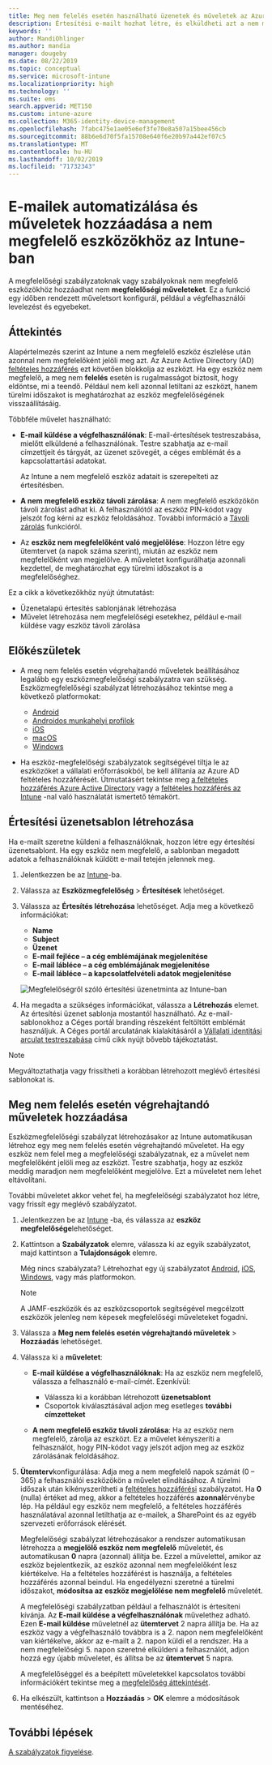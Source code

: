 ```yaml
---
title: Meg nem felelés esetén használható üzenetek és műveletek az Azure-beli Microsoft Intune-ban | Microsoft Docs
description: Értesítési e-mailt hozhat létre, és elküldheti azt a nem megfelelő eszközökre. Miután az eszköz nem megfelelőként lett megjelölve, hozzáadhat olyan műveleteket, mint a türelmi időszak kijelölése a megfelelőség teljesítéséig, vagy egy ütemterv, amely az eszköz megfelelővé válásáig letiltja a hozzáférést. Mindezt megteheti az Azure-beli Microsoft Intune használatával.
keywords: ''
author: MandiOhlinger
ms.author: mandia
manager: dougeby
ms.date: 08/22/2019
ms.topic: conceptual
ms.service: microsoft-intune
ms.localizationpriority: high
ms.technology: ''
ms.suite: ems
search.appverid: MET150
ms.custom: intune-azure
ms.collection: M365-identity-device-management
ms.openlocfilehash: 7fabc475e1ae05e6ef3fe70e8a507a15bee456cb
ms.sourcegitcommit: 88b6e6d70f5fa15708e640f6e20b97a442ef07c5
ms.translationtype: MT
ms.contentlocale: hu-HU
ms.lasthandoff: 10/02/2019
ms.locfileid: "71732343"
---
```

# <a name="automate-email-and-add-actions-for-noncompliant-devices-in-intune"></a>E-mailek automatizálása és műveletek hozzáadása a nem megfelelő eszközökhöz az Intune-ban

A megfelelőségi szabályzatoknak vagy szabályoknak nem megfelelő eszközökhöz hozzáadhat nem **megfelelőségi műveleteket**. Ez a funkció egy időben rendezett műveletsort konfigurál, például a végfelhasználói levelezést és egyebeket.

## <a name="overview"></a>Áttekintés

Alapértelmezés szerint az Intune a nem megfelelő eszköz észlelése után azonnal nem megfelelőként jelöli meg azt. Az Azure Active Directory (AD) [feltételes hozzáférés](https://docs.microsoft.com/azure/active-directory/active-directory-conditional-access-azure-portal) ezt követően blokkolja az eszközt. Ha egy eszköz nem megfelelő, a meg nem **felelés** esetén is rugalmasságot biztosít, hogy eldöntse, mi a teendő. Például nem kell azonnal letiltani az eszközt, hanem türelmi időszakot is meghatározhat az eszköz megfelelőségének visszaállításáig.

Többféle művelet használható:

- **E-mail küldése a végfelhasználónak**: E-mail-értesítések testreszabása, mielőtt elküldené a felhasználónak. Testre szabhatja az e-mail címzettjeit és tárgyát, az üzenet szövegét, a céges emblémát és a kapcsolattartási adatokat.

    Az Intune a nem megfelelő eszköz adatait is szerepelteti az értesítésben.

- **A nem megfelelő eszköz távoli zárolása**: A nem megfelelő eszközökön távoli zárolást adhat ki. A felhasználótól az eszköz PIN-kódot vagy jelszót fog kérni az eszköz feloldásához. További információ a [Távoli zárolás](../remote-actions/device-remote-lock.md) funkcióról. 

- Az **eszköz nem megfelelőként való megjelölése**: Hozzon létre egy ütemtervet (a napok száma szerint), miután az eszköz nem megfelelőként van megjelölve. A műveletet konfigurálhatja azonnali kezdettel, de meghatározhat egy türelmi időszakot is a megfelelőséghez.

Ez a cikk a következőkhöz nyújt útmutatást:

- Üzenetalapú értesítés sablonjának létrehozása
- Művelet létrehozása nem megfelelőségi esetekhez, például e-mail küldése vagy eszköz távoli zárolása


## <a name="before-you-begin"></a>Előkészületek

- A meg nem felelés esetén végrehajtandó műveletek beállításához legalább egy eszközmegfelelőségi szabályzatra van szükség. Eszközmegfelelőségi szabályzat létrehozásához tekintse meg a következő platformokat:

  - [Android](compliance-policy-create-android.md)
  - [Androidos munkahelyi profilok](compliance-policy-create-android-for-work.md)
  - [iOS](compliance-policy-create-ios.md)
  - [macOS](compliance-policy-create-mac-os.md)
  - [Windows](compliance-policy-create-windows.md)

- Ha eszköz-megfelelőségi szabályzatok segítségével tiltja le az eszközöket a vállalati erőforrásokból, be kell állítania az Azure AD feltételes hozzáférését. Útmutatásért tekintse meg [a feltételes hozzáférés Azure Active Directory](https://docs.microsoft.com/azure/active-directory/active-directory-conditional-access-azure-portal) vagy a [feltételes hozzáférés az Intune](conditional-access-intune-common-ways-use.md) -nal való használatát ismertető témakört.

## <a name="create-a-notification-message-template"></a>Értesítési üzenetsablon létrehozása

Ha e-mailt szeretne küldeni a felhasználóknak, hozzon létre egy értesítési üzenetsablont. Ha egy eszköz nem megfelelő, a sablonban megadott adatok a felhasználóknak küldött e-mail tetején jelennek meg.

1. Jelentkezzen be az [Intune](https://go.microsoft.com/fwlink/?linkid=2090973)-ba.
2. Válassza az **Eszközmegfelelőség** > **Értesítések** lehetőséget.
3. Válassza az **Értesítés létrehozása** lehetőséget. Adja meg a következő információkat:

   - **Name**
   - **Subject**
   - **Üzenet**
   - **E-mail fejléce – a cég emblémájának megjelenítése**
   - **E-mail lábléce – a cég emblémájának megjelenítése**
   - **E-mail lábléce – a kapcsolatfelvételi adatok megjelenítése**

   ![Megfelelőségről szóló értesítési üzenetminta az Intune-ban](./media/actions-for-noncompliance/actionsfornoncompliance-1.PNG)

4. Ha megadta a szükséges információkat, válassza a **Létrehozás** elemet. Az értesítési üzenet sablonja mostantól használható. Az e-mail-sablonokhoz a Céges portál branding részeként feltöltött emblémát használjuk. A Céges portál arculatának kialakításáról a [Vállalati identitási arculat testreszabása](../apps/company-portal-app.md#company-identity-branding-customization) című cikk nyújt bővebb tájékoztatást.

> [!NOTE]
> Megváltoztathatja vagy frissítheti a korábban létrehozott meglévő értesítési sablonokat is.

## <a name="add-actions-for-noncompliance"></a>Meg nem felelés esetén végrehajtandó műveletek hozzáadása

Eszközmegfelelőségi szabályzat létrehozásakor az Intune automatikusan létrehoz egy meg nem felelés esetén végrehajtandó műveletet. Ha egy eszköz nem felel meg a megfelelőségi szabályzatnak, ez a művelet nem megfelelőként jelöli meg az eszközt. Testre szabhatja, hogy az eszköz meddig maradjon nem megfelelőként megjelölve. Ezt a műveletet nem lehet eltávolítani.

További műveletet akkor vehet fel, ha megfelelőségi szabályzatot hoz létre, vagy frissít egy meglévő szabályzatot. 

1. Jelentkezzen be az [Intune](https://go.microsoft.com/fwlink/?linkid=2090973) -ba, és válassza az **eszköz megfelelősége**lehetőséget.
2. Kattintson a **Szabályzatok** elemre, válassza ki az egyik szabályzatot, majd kattintson a **Tulajdonságok** elemre. 

    Még nincs szabályzata? Létrehozhat egy új szabályzatot [Android](compliance-policy-create-android.md), [iOS](compliance-policy-create-ios.md), [Windows](compliance-policy-create-windows.md), vagy más platformokon.
  
    > [!NOTE]
    > A JAMF-eszközök és az eszközcsoportok segítségével megcélzott eszközök jelenleg nem képesek megfelelőségi műveleteket fogadni.

3. Válassza a **Meg nem felelés esetén végrehajtandó műveletek** > **Hozzáadás** lehetőséget.
4. Válassza ki a **műveletet**: 

    - **E-mail küldése a végfelhasználóknak**: Ha az eszköz nem megfelelő, válassza a felhasználó e-mail-címét. Ezenkívül: 
    
         - Válassza ki a korábban létrehozott **üzenetsablont**
         - Csoportok kiválasztásával adjon meg esetleges **további címzetteket**
    
    - **A nem megfelelő eszköz távoli zárolása**: Ha az eszköz nem megfelelő, zárolja az eszközt. Ez a művelet kényszeríti a felhasználót, hogy PIN-kódot vagy jelszót adjon meg az eszköz zárolásának feloldásához. 
    
5. **Ütemterv**konfigurálása: Adja meg a nem megfelelő napok számát (0 – 365) a felhasználói eszközökön a művelet elindításához. A türelmi időszak után kikényszerítheti a [feltételes hozzáférési](conditional-access-intune-common-ways-use.md) szabályzatot. Ha **0** (nulla) értéket ad meg, akkor a feltételes hozzáférés **azonnal**érvénybe lép. Ha például egy eszköz nem megfelelő, a feltételes hozzáférés használatával azonnal letilthatja az e-mailek, a SharePoint és az egyéb szervezeti erőforrások elérését.

    Megfelelőségi szabályzat létrehozásakor a rendszer automatikusan létrehozza a **megjelölő eszköz nem megfelelő** műveletét, és automatikusan **0** napra (azonnal) állítja be. Ezzel a művelettel, amikor az eszköz bejelentkezik, az eszköz azonnal nem megfelelőként lesz kiértékelve. Ha a feltételes hozzáférést is használja, a feltételes hozzáférés azonnal beindul. Ha engedélyezni szeretné a türelmi időszakot, **módosítsa az** **eszköz megjelölése nem megfelelő** műveletét.
    
    A megfelelőségi szabályzatban például a felhasználót is értesíteni kívánja. Az **E-mail küldése a végfelhasználónak** művelethez adható. Ezen **E-mail küldése** műveletnél az **ütemtervet** 2 napra állítja be. Ha az eszköz vagy a végfelhasználó továbbra is a 2. napon nem megfelelőként van kiértékelve, akkor az e-mailt a 2. napon küldi el a rendszer. Ha a nem megfelelőségi 5. napon szeretné elküldeni a felhasználót, adjon hozzá egy újabb műveletet, és állítsa be az **ütemtervet** 5 napra.

    A megfelelőséggel és a beépített műveletekkel kapcsolatos további információkért tekintse meg a [megfelelőség áttekintését](device-compliance-get-started.md).

6. Ha elkészült, kattintson a **Hozzáadás** > **OK** elemre a módosítások mentéséhez.

## <a name="next-steps"></a>További lépések

[A szabályzatok figyelése](compliance-policy-monitor.md).
